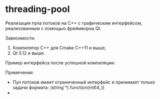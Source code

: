 # threading-pool

Реализация пула потоков на C++ c графическим интерфейсом, реализованным с помощью фреймворка Qt.

Зависимости:
1) Компилятор С++ для Cmake C++11 и выше,
2) Qt 5.12 и выше.

Пример интерфейса после успешной компиляции:




Примечения:
- Пул потоков имеет ограниченный интерфейс и принимает только задачи формата: (string *) function(int64_t) 
-

